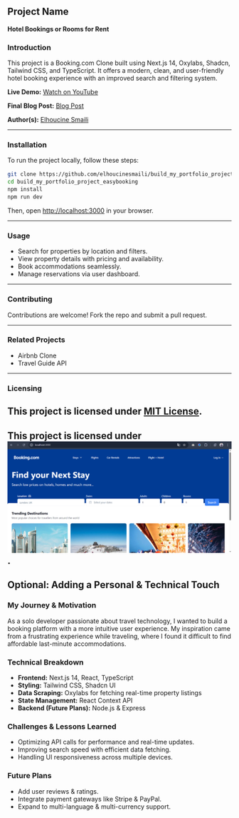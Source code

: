 ## Project Name
**Hotel Bookings or Rooms for Rent**

### Introduction
This project is a Booking.com Clone built using Next.js 14, Oxylabs, Shadcn, Tailwind CSS, and TypeScript. It offers a modern, clean, and user-friendly hotel booking experience with an improved search and filtering system.

**Live Demo:** [Watch on YouTube](https://www.youtube.com/watch?v=cPRDInlcATo)

**Final Blog Post:** [Blog Post](https://medium.com/@elhoucinesmaili51/hotel-bookings-or-rooms-for-rent-c1bca94ee389)

**Author(s):** [Elhoucine Smaili](https://www.linkedin.com/in/elhoucinesmaili/)

---

### Installation
To run the project locally, follow these steps:

```bash
git clone https://github.com/elhoucinesmaili/build_my_portfolio_project_easybooking
cd build_my_portfolio_project_easybooking
npm install
npm run dev
```

Then, open [http://localhost:3000](http://localhost:3000) in your browser.

---

### Usage
- Search for properties by location and filters.
- View property details with pricing and availability.
- Book accommodations seamlessly.
- Manage reservations via user dashboard.

---

### Contributing
Contributions are welcome! Fork the repo and submit a pull request.

---

### Related Projects
- Airbnb Clone
- Travel Guide API

---

### Licensing
This project is licensed under [MIT License](https://github.com/elhoucinesmaili/build_my_portfolio_project_easybooking/blob/main/SECURITY.md).
---
This project is licensed under ![capture of home page](https://github.com/elhoucinesmaili/build_my_portfolio_project_easybooking/blob/main/Capture1.PNG).
---

## Optional: Adding a Personal & Technical Touch

### My Journey & Motivation
As a solo developer passionate about travel technology, I wanted to build a booking platform with a more intuitive user experience. My inspiration came from a frustrating experience while traveling, where I found it difficult to find affordable last-minute accommodations.

### Technical Breakdown
- **Frontend:** Next.js 14, React, TypeScript
- **Styling:** Tailwind CSS, Shadcn UI
- **Data Scraping:** Oxylabs for fetching real-time property listings
- **State Management:** React Context API
- **Backend (Future Plans):** Node.js & Express

### Challenges & Lessons Learned
- Optimizing API calls for performance and real-time updates.
- Improving search speed with efficient data fetching.
- Handling UI responsiveness across multiple devices.

### Future Plans
- Add user reviews & ratings.
- Integrate payment gateways like Stripe & PayPal.
- Expand to multi-language & multi-currency support.

